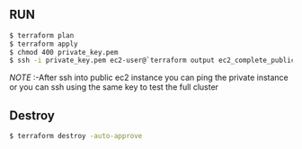 ## RUN
```bash 
$ terraform plan
$ terraform apply
$ chmod 400 private_key.pem
$ ssh -i private_key.pem ec2-user@`terraform output ec2_complete_public_dns | sed -r 's/^"|"$//g'`
```
*NOTE* :-After ssh into public ec2 instance you can ping the private instance or you can ssh using the same key to test the full cluster

## Destroy
``` bash
$ terraform destroy -auto-approve
```
